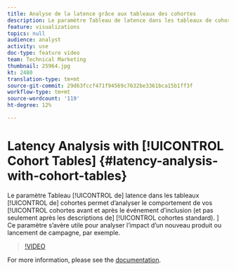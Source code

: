 ```yaml
---
title: Analyse de la latence grâce aux tableaux des cohortes
description: Le paramètre Tableau de latence dans les tableaux de cohortes permet d’analyser le comportement de vos cohortes avant et après le événement d’inclusion (et pas seulement après les descriptions de cohortes standard). Ce paramètre s’avère utile pour analyser l’impact d’un nouveau produit ou lancement de campagne, par exemple.
feature: visualizations
topics: null
audience: analyst
activity: use
doc-type: feature video
team: Technical Marketing
thumbnail: 25964.jpg
kt: 2480
translation-type: tm+mt
source-git-commit: 29d63fccf471f94569c7632be3361bca15b1ff3f
workflow-type: tm+mt
source-wordcount: '119'
ht-degree: 12%

---
```



# Latency Analysis with [!UICONTROL Cohort Tables] {#latency-analysis-with-cohort-tables}

Le paramètre Tableau [!UICONTROL de] latence dans les tableaux [!UICONTROL de] cohortes permet d’analyser le comportement de vos [!UICONTROL cohortes avant et après le événement d’inclusion (et pas seulement après les descriptions de] [!UICONTROL cohortes standard). ] Ce paramètre s’avère utile pour analyser l’impact d’un nouveau produit ou lancement de campagne, par exemple.

>[!VIDEO](https://video.tv.adobe.com/v/25964/?quality=12)

For more information, please see the [documentation](https://marketing.adobe.com/resources/help/fr_FR/analytics/analysis-workspace/cohort_analysis.html).

